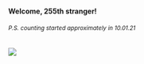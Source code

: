 #### Welcome, 255th stranger!

###### <sup>P.S. counting started approximately in 10.01.21</sup>

<img src="https://kraftwerk28.pp.ua/vcnt.png"></img>
